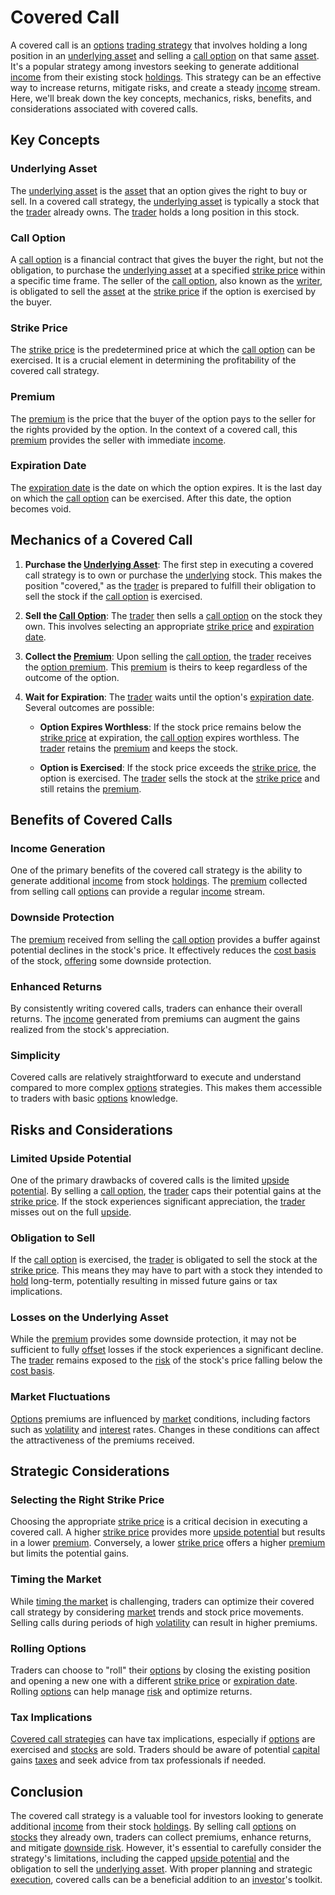 # Covered Call

A covered call is an [options](../o/options.md) [trading strategy](../t/trading_strategy.md) that involves holding a long position in an [underlying asset](../u/underlying_asset.md) and selling a [call option](../c/call_option.md) on that same [asset](../a/asset.md). It's a popular strategy among investors seeking to generate additional [income](../i/income.md) from their existing stock [holdings](../h/holdings.md). This strategy can be an effective way to increase returns, mitigate risks, and create a steady [income](../i/income.md) stream. Here, we'll break down the key concepts, mechanics, risks, benefits, and considerations associated with covered calls.

## Key Concepts

### Underlying Asset
The [underlying asset](../u/underlying_asset.md) is the [asset](../a/asset.md) that an option gives the right to buy or sell. In a covered call strategy, the [underlying asset](../u/underlying_asset.md) is typically a stock that the [trader](../t/trader.md) already owns. The [trader](../t/trader.md) holds a long position in this stock.

### Call Option
A [call option](../c/call_option.md) is a financial contract that gives the buyer the right, but not the obligation, to purchase the [underlying asset](../u/underlying_asset.md) at a specified [strike price](../s/strike_price.md) within a specific time frame. The seller of the [call option](../c/call_option.md), also known as the [writer](../w/writer.md), is obligated to sell the [asset](../a/asset.md) at the [strike price](../s/strike_price.md) if the option is exercised by the buyer.

### Strike Price
The [strike price](../s/strike_price.md) is the predetermined price at which the [call option](../c/call_option.md) can be exercised. It is a crucial element in determining the profitability of the covered call strategy.

### Premium
The [premium](../p/premium.md) is the price that the buyer of the option pays to the seller for the rights provided by the option. In the context of a covered call, this [premium](../p/premium.md) provides the seller with immediate [income](../i/income.md).

### Expiration Date
The [expiration date](../e/expiration_date.md) is the date on which the option expires. It is the last day on which the [call option](../c/call_option.md) can be exercised. After this date, the option becomes void.

## Mechanics of a Covered Call

1. **Purchase the [Underlying Asset](../u/underlying_asset.md)**: The first step in executing a covered call strategy is to own or purchase the [underlying](../u/underlying.md) stock. This makes the position "covered," as the [trader](../t/trader.md) is prepared to fulfill their obligation to sell the stock if the [call option](../c/call_option.md) is exercised.

2. **Sell the [Call Option](../c/call_option.md)**: The [trader](../t/trader.md) then sells a [call option](../c/call_option.md) on the stock they own. This involves selecting an appropriate [strike price](../s/strike_price.md) and [expiration date](../e/expiration_date.md).

3. **Collect the [Premium](../p/premium.md)**: Upon selling the [call option](../c/call_option.md), the [trader](../t/trader.md) receives the [option premium](../o/option_premium.md). This [premium](../p/premium.md) is theirs to keep regardless of the outcome of the option.

4. **Wait for Expiration**: The [trader](../t/trader.md) waits until the option's [expiration date](../e/expiration_date.md). Several outcomes are possible:

    - **Option Expires Worthless**: If the stock price remains below the [strike price](../s/strike_price.md) at expiration, the [call option](../c/call_option.md) expires worthless. The [trader](../t/trader.md) retains the [premium](../p/premium.md) and keeps the stock.
    
    - **Option is Exercised**: If the stock price exceeds the [strike price](../s/strike_price.md), the option is exercised. The [trader](../t/trader.md) sells the stock at the [strike price](../s/strike_price.md) and still retains the [premium](../p/premium.md).

## Benefits of Covered Calls

### Income Generation
One of the primary benefits of the covered call strategy is the ability to generate additional [income](../i/income.md) from stock [holdings](../h/holdings.md). The [premium](../p/premium.md) collected from selling call [options](../o/options.md) can provide a regular [income](../i/income.md) stream.

### Downside Protection
The [premium](../p/premium.md) received from selling the [call option](../c/call_option.md) provides a buffer against potential declines in the stock's price. It effectively reduces the [cost basis](../c/cost_basis.md) of the stock, [offering](../o/offering.md) some downside protection.

### Enhanced Returns
By consistently writing covered calls, traders can enhance their overall returns. The [income](../i/income.md) generated from premiums can augment the gains realized from the stock's appreciation.

### Simplicity
Covered calls are relatively straightforward to execute and understand compared to more complex [options](../o/options.md) strategies. This makes them accessible to traders with basic [options](../o/options.md) knowledge.

## Risks and Considerations

### Limited Upside Potential
One of the primary drawbacks of covered calls is the limited [upside potential](../u/upside_potential_in_trading.md). By selling a [call option](../c/call_option.md), the [trader](../t/trader.md) caps their potential gains at the [strike price](../s/strike_price.md). If the stock experiences significant appreciation, the [trader](../t/trader.md) misses out on the full [upside](../u/upside.md).

### Obligation to Sell
If the [call option](../c/call_option.md) is exercised, the [trader](../t/trader.md) is obligated to sell the stock at the [strike price](../s/strike_price.md). This means they may have to part with a stock they intended to [hold](../h/hold.md) long-term, potentially resulting in missed future gains or tax implications.

### Losses on the Underlying Asset
While the [premium](../p/premium.md) provides some downside protection, it may not be sufficient to fully [offset](../o/offset.md) losses if the stock experiences a significant decline. The [trader](../t/trader.md) remains exposed to the [risk](../r/risk.md) of the stock's price falling below the [cost basis](../c/cost_basis.md).

### Market Fluctuations
[Options](../o/options.md) premiums are influenced by [market](../m/market.md) conditions, including factors such as [volatility](../v/volatility.md) and [interest](../i/interest.md) rates. Changes in these conditions can affect the attractiveness of the premiums received.

## Strategic Considerations

### Selecting the Right Strike Price
Choosing the appropriate [strike price](../s/strike_price.md) is a critical decision in executing a covered call. A higher [strike price](../s/strike_price.md) provides more [upside potential](../u/upside_potential_in_trading.md) but results in a lower [premium](../p/premium.md). Conversely, a lower [strike price](../s/strike_price.md) offers a higher [premium](../p/premium.md) but limits the potential gains.

### Timing the Market
While [timing the market](../t/timing_the_market.md) is challenging, traders can optimize their covered call strategy by considering [market](../m/market.md) trends and stock price movements. Selling calls during periods of high [volatility](../v/volatility.md) can result in higher premiums.

### Rolling Options
Traders can choose to "roll" their [options](../o/options.md) by closing the existing position and opening a new one with a different [strike price](../s/strike_price.md) or [expiration date](../e/expiration_date.md). Rolling [options](../o/options.md) can help manage [risk](../r/risk.md) and optimize returns.

### Tax Implications
[Covered call strategies](../c/covered_call_strategies.md) can have tax implications, especially if [options](../o/options.md) are exercised and [stocks](../s/stock.md) are sold. Traders should be aware of potential [capital](../c/capital.md) gains [taxes](../t/taxes.md) and seek advice from tax professionals if needed.

## Conclusion

The covered call strategy is a valuable tool for investors looking to generate additional [income](../i/income.md) from their stock [holdings](../h/holdings.md). By selling call [options](../o/options.md) on [stocks](../s/stock.md) they already own, traders can collect premiums, enhance returns, and mitigate [downside risk](../d/downside_risk.md). However, it's essential to carefully consider the strategy's limitations, including the capped [upside potential](../u/upside_potential_in_trading.md) and the obligation to sell the [underlying asset](../u/underlying_asset.md). With proper planning and strategic [execution](../e/execution.md), covered calls can be a beneficial addition to an [investor](../i/investor.md)'s toolkit.